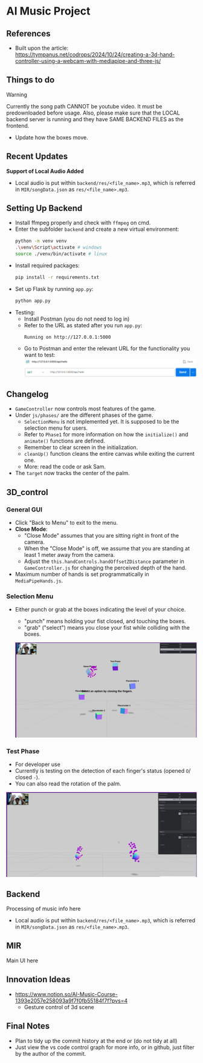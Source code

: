 # AI Music Project

## References
* Built upon the article: https://tympanus.net/codrops/2024/10/24/creating-a-3d-hand-controller-using-a-webcam-with-mediapipe-and-three-js/

## Things to do

> [!WARNING] 
> Currently the song path CANNOT be youtube video. 
> It must be predownloaded before usage.
> Also, please make sure that the LOCAL backend server is running and they have SAME BACKEND FILES as the frontend.

* Update how the boxes move.

## Recent Updates

**Support of Local Audio Added**
* Local audio is put within `backend/res/<file_name>.mp3`, which is referred in `MIR/songData.json` as `res/<file_name>.mp3`.

## Setting Up Backend

* Install ffmpeg properly and check with `ffmpeg` on cmd.
* Enter the subfolder `backend` and create a new virtual environment:
    ```bash
    python -m venv venv
    .\venv\Script\activate # windows
    source ./venv/bin/activate # linux
    ```
* Install required packages:
    ```bash
    pip install -r requirements.txt
    ```
* Set up Flask by running `app.py`:
    ```bash
    python app.py
    ```
* Testing:
    * Install Postman (you do not need to log in)
    * Refer to the URL as stated after you run `app.py`:
        ```
        Running on http://127.0.0.1:5000
        ```
    * Go to Postman and enter the relevant URL for the functionality you want to test:
        ![alt text](readme-src/image-5.png)

## Changelog

* `GameController` now controls most features of the game.
* Under `js/phases/` are the different phases of the game. 
    * `SelectionMenu` is not implemented yet. It is supposed to be the selection menu for users.
    * Refer to `Phase1` for more information on how the `initialize()` and `animate()` functions are defined.
    * Remember to clear screen in the initialization.
    * `cleanUp()` function cleans the entire canvas while exiting the current one.
    * More: read the code or ask Sam.
* The `target` now tracks the center of the palm.

## 3D_control

### General GUI

* Click "Back to Menu" to exit to the menu.
* **Close Mode**:
    * "Close Mode" assumes that you are sitting right in front of the camera.
    * When the "Close Mode" is off, we assume that you are standing at least 1 meter away from the camera.
    * Adjust the `this.handControls.handOffsetZDistance` parameter in `GameController.js` for changing the perceived depth of the hand.
* Maximum number of hands is set programmatically in `MediaPipeHands.js`.

### Selection Menu

* Either punch or grab at the boxes indicating the level of your choice.
    * "punch" means holding your fist closed, and touching the boxes.
    * "grab" ("select") means you close your fist while colliding with the boxes.

    ![alt text](readme-src/image-1.png)

### Test Phase

* For developer use
* Currently is testing on the detection of each finger's status (opened `O`/ closed `-`).
* You can also read the rotation of the palm.

![alt text](readme-src/image.png)

## Backend

Processing of music info here
* Local audio is put within `backend/res/<file_name>.mp3`, which is referred in `MIR/songData.json` as `res/<file_name>.mp3`.

## MIR

Main UI here

## Innovation Ideas

* https://www.notion.so/AI-Music-Course-1393e2057e258093a9f7f0fb55184f7f?pvs=4
    * Gesture control of 3d scene

## Final Notes

* Plan to tidy up the commit history at the end or (do not tidy at all)
* Just view the vs code control graph for more info, or in github, just filter by the author of the commit.